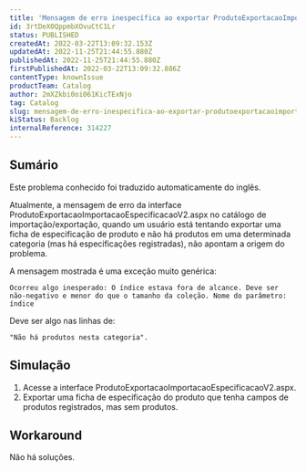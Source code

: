 ```yaml
---
title: 'Mensagem de erro inespecífica ao exportar ProdutoExportacaoImportacaoEspecificacaoV2.aspx'
id: 3rtDeX0QppmbXOvuCtC1Lr
status: PUBLISHED
createdAt: 2022-03-22T13:09:32.153Z
updatedAt: 2022-11-25T21:44:55.880Z
publishedAt: 2022-11-25T21:44:55.880Z
firstPublishedAt: 2022-03-22T13:09:32.886Z
contentType: knownIssue
productTeam: Catalog
author: 2mXZkbi0oi061KicTExNjo
tag: Catalog
slug: mensagem-de-erro-inespecifica-ao-exportar-produtoexportacaoimportacaoespecificacaov2aspx
kiStatus: Backlog
internalReference: 314227
---
```


## Sumário

<div class="alert alert-info">
  <p>Este problema conhecido foi traduzido automaticamente do inglês.</p>
</div>


Atualmente, a mensagem de erro da interface ProdutoExportacaoImportacaoEspecificacaoV2.aspx no catálogo de importação/exportação, quando um usuário está tentando exportar uma ficha de especificação de produto e não há produtos em uma determinada categoria (mas há especificações registradas), não apontam a origem do problema.

A mensagem mostrada é uma exceção muito genérica:


    Ocorreu algo inesperado: O índice estava fora de alcance. Deve ser não-negativo e menor do que o tamanho da coleção. Nome do parâmetro: índice


Deve ser algo nas linhas de:

    "Não há produtos nesta categoria".





## Simulação


1) Acesse a interface ProdutoExportacaoImportacaoEspecificacaoV2.aspx.
2) Exportar uma ficha de especificação do produto que tenha campos de produtos registrados, mas sem produtos.




## Workaround


Não há soluções.

